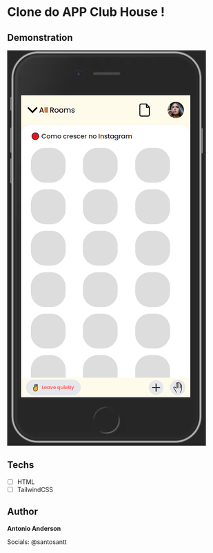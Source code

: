 # Clone do APP Club House !

## Demonstration

<img src="./assets/chclone.png" alt="Exemplo">

## Techs

* [ ] HTML
* [ ] TailwindCSS

## Author

**Antonio Anderson**

Socials: @santosantt
